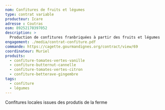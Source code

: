 ```yaml
---
nom: Confitures de fruits et légumes
type: contrat variable
producteur: Icare
adresse : Coutras
osm: 89252170397052
description: >
  Production de confitures franbriquées à partir des fruits et légumes de l'exploitation
engagement: ./media/contrat-confiture.pdf
commande: https://cagette.gourmandignes.org/contract/view/69
coordinateur: Muriel
produits:
  - confiture-tomates-vertes-vanille
  - confiture-butternut-cannelle
  - confiture-tomates-vertes-citron
  - confiture-betterave-gingembre
tags:
  - confiture
  - légumes
---
```


Confitures locales issues des produtis de la ferme